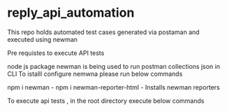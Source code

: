 # reply_api_automation
This repo holds automated test cases generated via postaman and executed using newman

Pre requistes to execute API tests

node js package newman is being used to run postman collections json in CLI
To istalll configure nemwna  please run below commands

npm i newman  - 
npm i newman-reporter-html  - Installs newman reporters

To execute api tests , in the root directory execute below commands